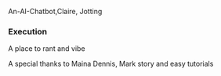 An-AI-Chatbot,Claire, Jotting
<h3>Execution</h3>
<p>A place to rant and vibe</p>
A special thanks to Maina Dennis, Mark story and easy tutorials
